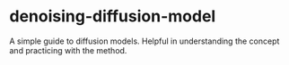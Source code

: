 # denoising-diffusion-model
A simple guide to diffusion models. Helpful in understanding the concept and practicing with the method.
